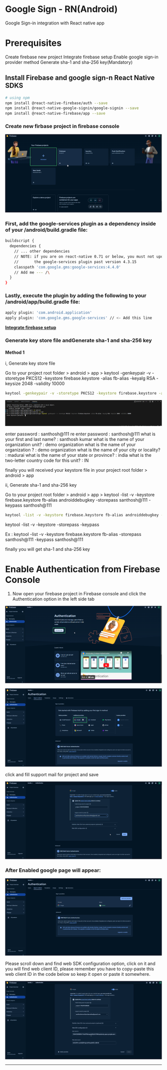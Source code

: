 # Google Sign - RN(Android)

Google Sign-in integration with React native app

# Prerequisites

Create firebase new project
Integrate firebase setup
Enable google sign-in provider method
Generate sha-1 and sha-256 key(Mandatory)

## Install Firebase and google sign-n React Native SDKS

```bash
# using npm
npm install @react-native-firebase/auth --save
npm install @react-native-google-signin/google-signin --save
npm install @react-native-firebase/app --save
```

### Create new firbase project in firebase console

![Alt text](image.png)

### First, add the google-services plugin as a dependency inside of your /android/build.gradle file:

```bash
buildscript {
  dependencies {
    // ... other dependencies
    // NOTE: if you are on react-native 0.71 or below, you must not update
    //       the google-services plugin past version 4.3.15
    classpath 'com.google.gms:google-services:4.4.0'
    // Add me --- /\
  }
}
```

### Lastly, execute the plugin by adding the following to your /android/app/build.gradle file:

```bash
apply plugin: 'com.android.application'
apply plugin: 'com.google.gms.google-services' // <- Add this line
```

[**Integrate firebase setup**](https://rnfirebase.io/)

### Generate key store file andGenerate sha-1 and sha-256 key

#### Method 1

i, Generate key store file

Go to your project root folder > android > app > keytool -genkeypair -v -storetype PKCS12 -keystore firebase.keystore -alias fb-alias -keyalg RSA -keysize 2048 -validity 10000

```bash
keytool -genkeypair -v -storetype PKCS12 -keystore firebase.keystore -alias fb-alias -keyalg RSA -keysize 2048 -validity 10000
```

![Alt text](image-1.png)

enter password : santhosh@111
re enter password : santhosh@111
what is your first and last name? : santhosh kumar
what is the name of your organization unit? : demo organization
what is the name of your organization ? : demo organization
what is the name of your city or locality? : madurai
what is the name of your state or province? : india
what is the two-letter country code for this unit? : IN

finally you will received your keystore file in your project root folder > android > app

ii, Generate sha-1 and sha-256 key

Go to your project root folder > android > app > keytool -list -v -keystore firebase.keystore fb-alias androiddebugkey -storepass santhosh@111 -keypass santhosh@111

```bash
keytool -list -v -keystore firebase.keystore fb-alias androiddebugkey -storepass santhosh@111 -keypass santhosh@111
```

keytool -list -v -keystore <keystore file name> <alias name> -storepass <password> -keypass <password>

Ex : keytool -list -v -keystore firebase.keystore fb-alias -storepass santhosh@111 -keypass santhosh@111

finally you will get sha-1 and sha-256 key

# Enable Authentication from Firebase Console

1. Now open your firebase project in Firebase console and click the Authentication option in the left side tab

![Alt text](image-2.png)

![Alt text](image-3.png)

click and fill support mail for project and save

![Alt text](image-4.png)

### After Enabled google page will appear:

![Alt text](image-5.png)

Please scroll down and find web SDK configuration option, click on it and you will find web client ID, please remember you have to copy-paste this web client ID in the code below so keep it open or paste it somewhere.

![Alt text](image-6.png)

---
